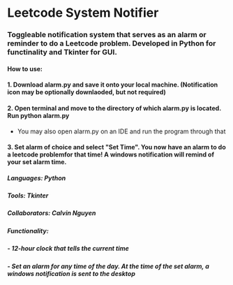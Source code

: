 # Leetcode System Notifier
### Toggleable notification system that serves as an alarm or reminder to do a Leetcode problem. Developed in Python for functinality and Tkinter for GUI.
#### How to use:
#### 1. Download alarm.py and save it onto your local machine. (Notification icon may be optionally downlaoded, but not required)
#### 2. Open terminal and move to the directory of which alarm.py is located. Run python alarm.py
  - You may also open alarm.py on an IDE and run the program through that
#### 3. Set alarm of choice and select "Set Time". You now have an alarm to do a leetcode problemfor that time! A windows notification will remind of your set alarm time.
##### Languages: Python
##### Tools: Tkinter
##### Collaborators: Calvin Nguyen
##### Functionality:
##### - 12-hour clock that tells the current time
##### - Set an alarm for any time of the day. At the time of the set alarm, a windows notification is sent to the desktop
